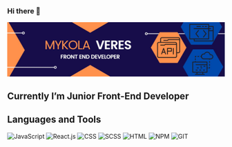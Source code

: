 ### Hi there 👋

![Header](https://github.com/Mykola-Veres/Mykola-Veres/blob/main/assets/MYKOLA.jpg)

## Currently I’m Junior Front-End Developer

## Languages and Tools

![JavaScript](https://img.shields.io/badge/-React.js-cf7e15?style=for-the-badge&logo=JavaScript)
![React.js](https://img.shields.io/badge/-React.js-cf7e15?style=for-the-badge&logo=React)
![CSS](https://img.shields.io/badge/-React.js-cf7e15?style=for-the-badge&logo=CSS)
![SCSS](https://img.shields.io/badge/-React.js-cf7e15?style=for-the-badge&logo=SCSS)
![HTML](https://img.shields.io/badge/-React.js-cf7e15?style=for-the-badge&logo=HTML)
![NPM](https://img.shields.io/badge/-React.js-cf7e15?style=for-the-badge&logo=NPM)
![GIT](https://img.shields.io/badge/-React.js-cf7e15?style=for-the-badge&logo=GIT)

<!--
**Mykola-Veres/Mykola-Veres** is a ✨ _special_ ✨ repository because its `README.md` (this file) appears on your GitHub profile.

Here are some ideas to get you started:

- 🔭 I’m currently working on ...
- 🌱 I’m currently learning ...
- 👯 I’m looking to collaborate on ...
- 🤔 I’m looking for help with ...
- 💬 Ask me about ...
- 📫 How to reach me: ...
- 😄 Pronouns: ...
- ⚡ Fun fact: ...
-->
